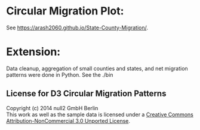 # Circular Migration Plot:
See https://arash2060.github.io/State-County-Migration/.

# Extension:
Data cleanup, aggregation of small counties and states, and net migration patterns were done in Python. See the ./bin

License for D3 Circular Migration Patterns
-------
Copyright (c) 2014 null2 GmbH Berlin  
This work as well as the sample data is licensed under a [Creative Commons Attribution-NonCommercial 3.0 Unported License](http://creativecommons.org/licenses/by-nc/3.0/).
